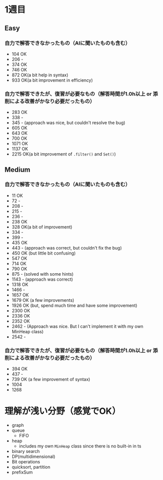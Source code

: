 # 1週目
## Easy
### 自力で解答できなかったもの（AIに聞いたものも含む）
- 104 OK
- 206 -
- 374 OK
- 746 OK
- 872 OK(a bit help in syntax)
- 933 OK(a bit improvement in efficiency)
### 自力で解答できたが、復習が必要なもの（解答時間が1.0h以上 or 添削による改善がかなり必要だったもの）
- 283 OK
- 338 -
- 345 - (approach was nice, but couldn't resolve the bug)
- 605 OK
- 643 OK
- 700 OK
- 1071 OK
- 1137 OK
- 2215 OK(a bit improvement of `.filter()` and `Set()`)

## Medium
### 自力で解答できなかったもの（AIに聞いたものも含む）
- 11 OK
- 72 -
- 208 -
- 215 - 
- 236 - 
- 238 OK
- 328 OK(a bit of improvement)
- 334 - 
- 399 - 
- 435 OK
- 443 - (approach was correct, but couldn't fix the bug)
- 450 OK (but little bit confusing)
- 547 OK
- 714 OK
- 790 OK
- 875 - (solved with some hints)
- 1143 - (approach was correct)
- 1318 OK
- 1466 -
- 1657 OK
- 1679 OK (a few improvements)
- 1926 OK (but, spend much time and have some improvement)
- 2300 OK
- 2336 OK
- 2352 OK
- 2462 - (Approach was nice. But I can't implement it with my own MinHeap class)
- 2542 -
### 自力で解答できたが、復習が必要なもの（解答時間が1.0h以上 or 添削による改善がかなり必要だったもの）
- 394 OK
- 437 -
- 739 OK (a few improvement of syntax)
- 1004
- 1268

# 理解が浅い分野（感覚でOK）
- graph
- queue
  - FIFO
- heap
  - includes my own `MinHeap` class since there is no built-in in ts
- binary search
- DP(multidimensional)
- Bit operations
- quicksort, partition
- prefixSum

